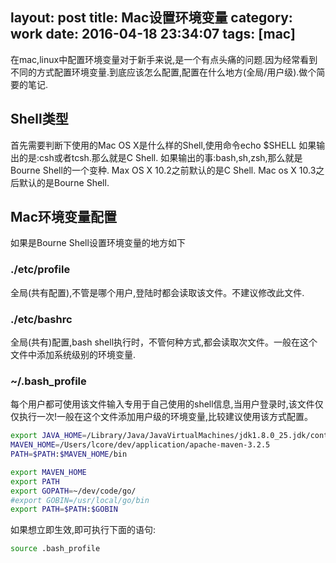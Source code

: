 layout: post
title: Mac设置环境变量
category: work
date: 2016-04-18 23:34:07
tags: [mac]
---
在mac,linux中配置环境变量对于新手来说,是一个有点头痛的问题.因为经常看到不同的方式配置环境变量.到底应该怎么配置,配置在什么地方(全局/用户级).做个简要的笔记.
## Shell类型
首先需要判断下使用的Mac OS X是什么样的Shell,使用命令echo $SHELL
如果输出的是:csh或者tcsh.那么就是C Shell.
如果输出的事:bash,sh,zsh,那么就是Bourne Shell的一个变种.
Max OS X 10.2之前默认的是C Shell.
Mac os X 10.3之后默认的是Bourne Shell.
## Mac环境变量配置
如果是Bourne Shell设置环境变量的地方如下
### ./etc/profile
全局(共有配置),不管是哪个用户,登陆时都会读取该文件。不建议修改此文件.
### ./etc/bashrc
全局(共有)配置,bash shell执行时，不管何种方式,都会读取次文件。一般在这个文件中添加系统级别的环境变量.
### ~/.bash_profile
每个用户都可使用该文件输入专用于自己使用的shell信息,当用户登录时,该文件仅仅执行一次!一般在这个文件添加用户级的环境变量,比较建议使用该方式配置。
```bash
export JAVA_HOME=/Library/Java/JavaVirtualMachines/jdk1.8.0_25.jdk/contents/Home
MAVEN_HOME=/Users/lcore/dev/application/apache-maven-3.2.5
PATH=$PATH:$MAVEN_HOME/bin

export MAVEN_HOME
export PATH
export GOPATH=~/dev/code/go/
#export GOBIN=/usr/local/go/bin
export PATH=$PATH:$GOBIN
```
如果想立即生效,即可执行下面的语句:
```bash
source .bash_profile
```
